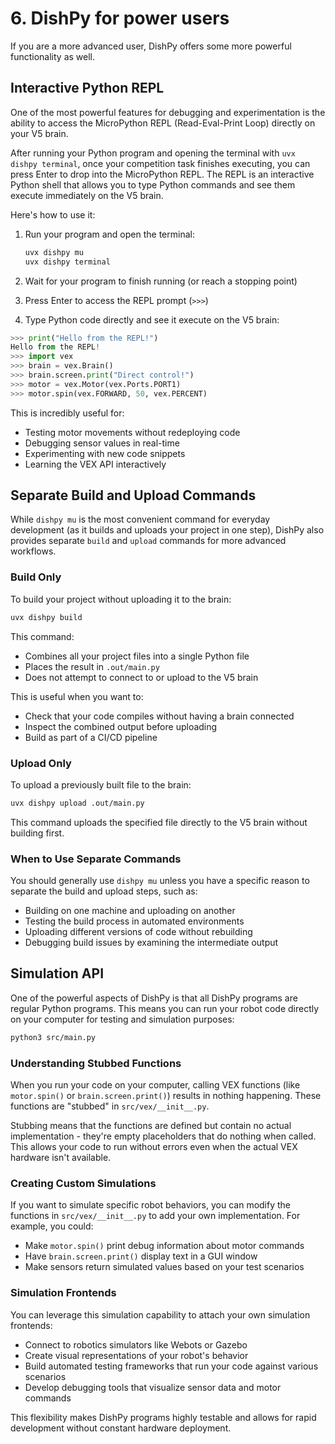 # 6. DishPy for power users

If you are a more advanced user, DishPy offers some more powerful functionality as well.

## Interactive Python REPL

One of the most powerful features for debugging and experimentation is the ability to access the MicroPython REPL (Read-Eval-Print Loop) directly on your V5 brain.

After running your Python program and opening the terminal with `uvx dishpy terminal`, once your competition task finishes executing, you can press Enter to drop into the MicroPython REPL. The REPL is an interactive Python shell that allows you to type Python commands and see them execute immediately on the V5 brain.

Here's how to use it:

1. Run your program and open the terminal:
   ```bash
   uvx dishpy mu
   uvx dishpy terminal
   ```

2. Wait for your program to finish running (or reach a stopping point)

3. Press Enter to access the REPL prompt (`>>>`)

4. Type Python code directly and see it execute on the V5 brain:

```python
>>> print("Hello from the REPL!")
Hello from the REPL!
>>> import vex
>>> brain = vex.Brain()
>>> brain.screen.print("Direct control!")
>>> motor = vex.Motor(vex.Ports.PORT1)
>>> motor.spin(vex.FORWARD, 50, vex.PERCENT)
```

This is incredibly useful for:

- Testing motor movements without redeploying code
- Debugging sensor values in real-time
- Experimenting with new code snippets
- Learning the VEX API interactively

## Separate Build and Upload Commands

While `dishpy mu` is the most convenient command for everyday development (as it builds and uploads your project in one step), DishPy also provides separate `build` and `upload` commands for more advanced workflows.

### Build Only

To build your project without uploading it to the brain:

```bash
uvx dishpy build
```

This command:

- Combines all your project files into a single Python file
- Places the result in `.out/main.py`
- Does not attempt to connect to or upload to the V5 brain

This is useful when you want to:

- Check that your code compiles without having a brain connected
- Inspect the combined output before uploading
- Build as part of a CI/CD pipeline

### Upload Only

To upload a previously built file to the brain:

```bash
uvx dishpy upload .out/main.py
```

This command uploads the specified file directly to the V5 brain without building first.

### When to Use Separate Commands

You should generally use `dishpy mu` unless you have a specific reason to separate the build and upload steps, such as:

- Building on one machine and uploading on another
- Testing the build process in automated environments
- Uploading different versions of code without rebuilding
- Debugging build issues by examining the intermediate output

## Simulation API

One of the powerful aspects of DishPy is that all DishPy programs are regular Python programs. This means you can run your robot code directly on your computer for testing and simulation purposes:

```bash
python3 src/main.py
```

### Understanding Stubbed Functions

When you run your code on your computer, calling VEX functions (like `motor.spin()` or `brain.screen.print()`) results in nothing happening. These functions are "stubbed" in `src/vex/__init__.py`.

Stubbing means that the functions are defined but contain no actual implementation - they're empty placeholders that do nothing when called. This allows your code to run without errors even when the actual VEX hardware isn't available.

### Creating Custom Simulations

If you want to simulate specific robot behaviors, you can modify the functions in `src/vex/__init__.py` to add your own implementation. For example, you could:

- Make `motor.spin()` print debug information about motor commands
- Have `brain.screen.print()` display text in a GUI window
- Make sensors return simulated values based on your test scenarios

### Simulation Frontends

You can leverage this simulation capability to attach your own simulation frontends:

- Connect to robotics simulators like Webots or Gazebo
- Create visual representations of your robot's behavior
- Build automated testing frameworks that run your code against various scenarios
- Develop debugging tools that visualize sensor data and motor commands

This flexibility makes DishPy programs highly testable and allows for rapid development without constant hardware deployment.
